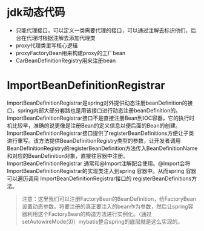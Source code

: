 # jdk动态代码
* 只能代理接口，可以定义一类需要代理的接口，可以通过注解去标识他们，后台在代理时根据注解去添加代理类
* proxy代理类里写核心逻辑
* proxyFactoryBean用来构建proxy的工厂bean
* CarBeanDefinitionRegistry用来注册bean
# ImportBeanDefinitionRegistrar
ImportBeanDefinitionRegistrar是spring对外提供动态注册beanDefinition的接口，spring内部大部分套路也是用该接口进行动态注册beanDefinition的。
ImportBeanDefinitionRegistrar接口不是直接注册Bean到IOC容器，它的执行时机比较早，准确的说更像是注册Bean的定义信息以便后面的Bean的创建。
ImportBeanDefinitionRegistrar接口提供了registerBeanDefinitions方便让子类进行重写。该方法提供BeanDefinitionRegistry类型的参数，让开发者调用BeanDefinitionRegistry的registerBeanDefinition方法传入BeanDefinitionName和对应的BeanDefinition对象，直接往容器中注册。
ImportBeanDefinitionRegistrar 通常和@Import注解配合使用。@Import会将ImportBeanDefinitionRegistrar的实现类注入到spring 容器中。从而spring 容器可以遍历调用 ImportBeanDefinitionRegistrar接口的 registerBeanDefinitions方法。
> 注意：这里我们可以注册FactoryBean的BeanDefinition，给FactoryBean设置动态参数。将要注册的真正要注入的bean作为参数，然后让spring容器利用这个FactoryBean的构造方法进行实例化。（通过setAutowireMode(3)）mybatis整合spring的底层就是这么实现的。

